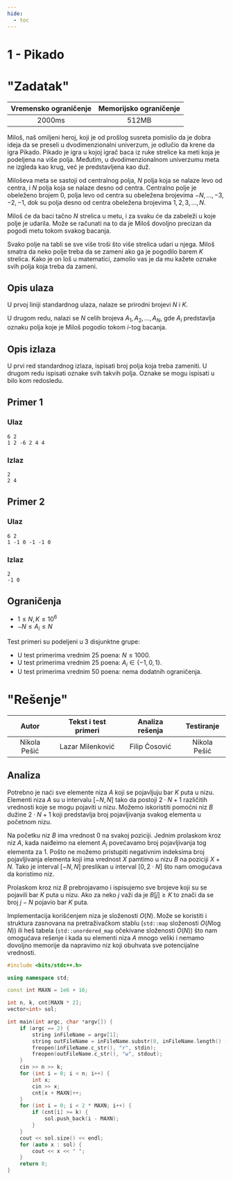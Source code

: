 ```yaml
---
hide:
  - toc
---
```


# 1 - Pikado

#  "Zadatak"

| Vremensko ograničenje | Memorijsko ograničenje |
|:-:|:-:|
| 2000ms | 512MB |


Miloš, naš omiljeni heroj, koji je od prošlog susreta pomislio da je dobra ideja da se preseli u dvodimenzionalni univerzum, je odlučio da krene da igra Pikado. Pikado je igra u kojoj igrač baca iz ruke strelice ka meti koja je podeljena na više polja. Međutim, u dvodimenzionalnom univerzumu meta ne izgleda kao krug, već je predstavljena kao duž. 

Miloševa meta se sastoji od centralnog polja, $N$ polja koja se nalaze levo od centra, i $N$ polja koja se nalaze desno od centra. Centralno polje je obeleženo brojem $0$, polja levo od centra su obeležena brojevima $-N, \ldots, -3, -2, -1$, dok su polja desno od centra obeležena brojevima $1,2,3,\dots,N$.

Miloš će da baci tačno $N$ strelica u metu, i za svaku će da zabeleži u koje polje je udarila. Može se računati na to da je Miloš dovoljno precizan da pogodi metu tokom svakog bacanja. 

Svako polje na tabli se sve više troši što više strelica udari u njega. Miloš smatra da neko polje treba da se zameni ako ga je pogodilo barem $K$ strelica.  Kako je on loš u matematici, zamolio vas je da mu kažete oznake svih polja koja treba da zameni.

## Opis ulaza

U prvoj liniji standardnog ulaza, nalaze se prirodni brojevi $N$ i $K$.

U drugom redu, nalazi se $N$ celih brojeva $A_1, A_2, \dots,A_N$, gde $A_i$ predstavlja oznaku polja koje je Miloš pogodio tokom $i$-tog bacanja.

## Opis izlaza

U prvi red standardnog izlaza, ispisati broj polja koja treba zameniti.
U drugom redu ispisati oznake svih takvih polja. Oznake se mogu ispisati u bilo kom redosledu.

## Primer 1

### Ulaz

```
6 2
1 2 -6 2 4 4
```

### Izlaz

```
2
2 4
```

## Primer 2

### Ulaz

```
6 2
1 -1 0 -1 -1 0
```

### Izlaz

```
2
-1 0
```

## Ograničenja

- $1 \leq N, K \leq 10^6$
- $-N \leq A_i \leq N$

Test primeri su podeljeni u 3 disjunktne grupe:

- U test primerima vrednim $25$ poena: $N \leq 1000$.
- U test primerima vrednim $25$ poena: $A_i \in \{-1, 0, 1\}$.
- U test primerima vrednim $50$ poena: nema dodatnih ograničenja.

#  "Rešenje"

| Autor | Tekst i test primeri | Analiza rеšenja | Testiranje |
|:-:|:-:|:-:|:-:|
| Nikola Pešić | Lazar Milenković | Filip Ćosović | Nikola Pešić |


## Analiza
Potrebno je naći sve elemente niza $A$ koji se pojavljuju bar $K$ puta u nizu. Elementi niza $A$ su u intervalu $[-N,N]$ tako da postoji $2 \cdot N+1$ različitih vrednosti koje se mogu pojaviti u nizu. Možemo iskoristiti pomoćni niz $B$ dužine $2 \cdot N+1$ koji predstavlja broj pojavljivanja svakog elementa u početnom nizu.  

Na početku niz $B$ ima vrednost $0$ na svakoj poziciji. Jednim prolaskom kroz niz $A$, kada naiđeimo na element $A_i$ povećavamo broj pojavljivanja tog elementa za $1$. Pošto ne možemo pristupiti negativnim indeksima broj pojavljivanja elementa koji ima vrednost $X$ pamtimo u nizu $B$ na poziciji $X+N$. Tako je interval $[-N,N]$ preslikan u interval $[0, 2 \cdot N]$ što nam omogućava da koristimo niz. 

Prolaskom kroz niz $B$ prebrojavamo i ispisujemo sve brojeve koji su se pojavili bar $K$ puta u nizu. Ako za neko $j$ važi da je $B[j] \geq K$ to znači da se broj $j-N$ pojavio bar $K$ puta. 

Implementacija korišćenjem niza je složenosti $O(N)$. Može se koristiti i struktura zasnovana na pretraživačkom stablu (`std::map` složenosti $O(N \log N)$) ili heš tabela (`std::unordered_map` očekivane složenosti $O(N)$) što nam omogućava rešenje i kada su elementi niza $A$ mnogo veliki i nemamo dovoljno memorije da napravimo niz koji obuhvata sve potencijalne vrednosti.

``` cpp title="01_pikado.cpp" linenums="1"
#include <bits/stdc++.h>

using namespace std;

const int MAXN = 1e6 + 16;

int n, k, cnt[MAXN * 2];
vector<int> sol;

int main(int argc, char *argv[]) {
    if (argc == 2) {
        string inFileName = argv[1];
        string outFileName = inFileName.substr(0, inFileName.length() - 2) + "out";
        freopen(inFileName.c_str(), "r", stdin);
        freopen(outFileName.c_str(), "w", stdout);
    }
    cin >> n >> k;
    for (int i = 0; i < n; i++) {
        int x;
        cin >> x;
        cnt[x + MAXN]++;
    }
    for (int i = 0; i < 2 * MAXN; i++) {
        if (cnt[i] >= k) {
            sol.push_back(i - MAXN);
        }
    }
    cout << sol.size() << endl;
    for (auto x : sol) {
        cout << x << " ";
    }
    return 0;
}

```
